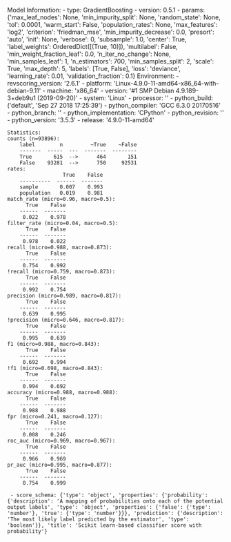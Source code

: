 Model Information:
	 - type: GradientBoosting
	 - version: 0.5.1
	 - params: {'max_leaf_nodes': None, 'min_impurity_split': None, 'random_state': None, 'tol': 0.0001, 'warm_start': False, 'population_rates': None, 'max_features': 'log2', 'criterion': 'friedman_mse', 'min_impurity_decrease': 0.0, 'presort': 'auto', 'init': None, 'verbose': 0, 'subsample': 1.0, 'center': True, 'label_weights': OrderedDict([(True, 10)]), 'multilabel': False, 'min_weight_fraction_leaf': 0.0, 'n_iter_no_change': None, 'min_samples_leaf': 1, 'n_estimators': 700, 'min_samples_split': 2, 'scale': True, 'max_depth': 5, 'labels': [True, False], 'loss': 'deviance', 'learning_rate': 0.01, 'validation_fraction': 0.1}
	Environment:
	 - revscoring_version: '2.6.1'
	 - platform: 'Linux-4.9.0-11-amd64-x86_64-with-debian-9.11'
	 - machine: 'x86_64'
	 - version: '#1 SMP Debian 4.9.189-3+deb9u1 (2019-09-20)'
	 - system: 'Linux'
	 - processor: ''
	 - python_build: ('default', 'Sep 27 2018 17:25:39')
	 - python_compiler: 'GCC 6.3.0 20170516'
	 - python_branch: ''
	 - python_implementation: 'CPython'
	 - python_revision: ''
	 - python_version: '3.5.3'
	 - release: '4.9.0-11-amd64'
	
	Statistics:
	counts (n=93896):
		label        n         ~True    ~False
		-------  -----  ---  -------  --------
		True       615  -->      464       151
		False    93281  -->      750     92531
	rates:
		              True    False
		----------  ------  -------
		sample       0.007    0.993
		population   0.019    0.981
	match_rate (micro=0.96, macro=0.5):
		  True    False
		------  -------
		 0.022    0.978
	filter_rate (micro=0.04, macro=0.5):
		  True    False
		------  -------
		 0.978    0.022
	recall (micro=0.988, macro=0.873):
		  True    False
		------  -------
		 0.754    0.992
	!recall (micro=0.759, macro=0.873):
		  True    False
		------  -------
		 0.992    0.754
	precision (micro=0.989, macro=0.817):
		  True    False
		------  -------
		 0.639    0.995
	!precision (micro=0.646, macro=0.817):
		  True    False
		------  -------
		 0.995    0.639
	f1 (micro=0.988, macro=0.843):
		  True    False
		------  -------
		 0.692    0.994
	!f1 (micro=0.698, macro=0.843):
		  True    False
		------  -------
		 0.994    0.692
	accuracy (micro=0.988, macro=0.988):
		  True    False
		------  -------
		 0.988    0.988
	fpr (micro=0.241, macro=0.127):
		  True    False
		------  -------
		 0.008    0.246
	roc_auc (micro=0.969, macro=0.967):
		  True    False
		------  -------
		 0.966    0.969
	pr_auc (micro=0.995, macro=0.877):
		  True    False
		------  -------
		 0.754    0.999
	
	 - score_schema: {'type': 'object', 'properties': {'probability': {'description': 'A mapping of probabilities onto each of the potential output labels', 'type': 'object', 'properties': {'false': {'type': 'number'}, 'true': {'type': 'number'}}}, 'prediction': {'description': 'The most likely label predicted by the estimator', 'type': 'boolean'}}, 'title': 'Scikit learn-based classifier score with probability'}

